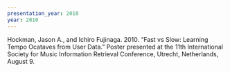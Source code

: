 ```yaml
---
presentation_year: 2010
year: 2010
---
```


Hockman, Jason A., and Ichiro Fujinaga. 2010. “Fast vs Slow: Learning Tempo Ocataves from User Data.” Poster presented at the 11th International Society for Music Information Retrieval Conference, Utrecht, Netherlands, August 9.